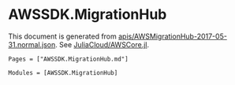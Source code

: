 # AWSSDK.MigrationHub



This document is generated from
[apis/AWSMigrationHub-2017-05-31.normal.json](https://github.com/aws/aws-sdk-js/blob/master/apis/AWSMigrationHub-2017-05-31.normal.json).
See [JuliaCloud/AWSCore.jl](https://github.com/JuliaCloud/AWSCore.jl).

```@index
Pages = ["AWSSDK.MigrationHub.md"]
```

```@autodocs
Modules = [AWSSDK.MigrationHub]
```
